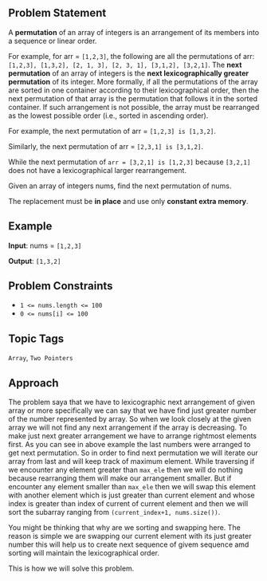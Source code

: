 ## Problem Statement

A **permutation** of an array of integers is an arrangement of its members into a sequence or linear order.

For example, for arr = `[1,2,3]`, the following are all the permutations of arr: `[1,2,3], [1,3,2], [2, 1, 3], [2, 3, 1], [3,1,2], [3,2,1]`.
The **next permutation** of an array of integers is the **next lexicographically greater permutation** of its integer. More formally, if all the permutations of the array are sorted in one container according to their lexicographical order, then the next permutation of that array is the permutation that follows it in the sorted container. If such arrangement is not possible, the array must be rearranged as the lowest possible order (i.e., sorted in ascending order).

For example, the next permutation of arr = `[1,2,3] is [1,3,2]`.

Similarly, the next permutation of arr = `[2,3,1] is [3,1,2]`.

While the next permutation of `arr = [3,2,1] is [1,2,3]` because `[3,2,1]` does not have a lexicographical larger rearrangement.

Given an array of integers nums, find the next permutation of nums.

The replacement must be **in place** and use only **constant extra memory**.

## Example 

**Input**: nums = `[1,2,3]`

**Output**: `[1,3,2]`

## Problem Constraints

- `1 <= nums.length <= 100`
- `0 <= nums[i] <= 100`

## Topic Tags

`Array`, `Two Pointers`

## Approach

The problem saya that we have to lexicographic next arrangement of given array or more specifically we can say that we have find just greater number of the number represented by array. So when we look closely
at the given array we will not find any next arrangement if the array is decreasing. To make just next greater arrangement we have to arrange rightmost elements first. As you can see in above example the last 
numbers were arranged to get next permutation. So in order to find next permutation we will iterate our array from last and will keep track of maximum element. While traversing if we encounter any element greater
than `max_ele` then we will do nothing because rearranging them will make our arrangement smaller. But if encounter any element smaller than `max_ele` then we will swap this element with another element which is
just greater than current element and whose index is greater than index of current of current element and then we will sort the subarray ranging from `(current_index+1, nums.size())`. 

You might be thinking that why are we sorting and swapping here. The reason is simple we are swapping our current element with its just greater number this will help us to create next sequence of givem sequence
amd sorting will maintain the lexicographical order. 

This is how we will solve this problem.
